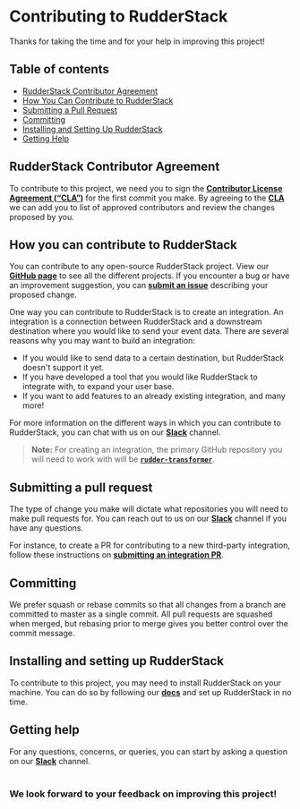 # Contributing to RudderStack

Thanks for taking the time and for your help in improving this project!

## Table of contents

- [RudderStack Contributor Agreement](#rudderstack-contributor-agreement)
- [How You Can Contribute to RudderStack](#how-you-can-contribute-to-rudderstack)
- [Submitting a Pull Request](#submitting-a-pull-request)
- [Committing](#committing)
- [Installing and Setting Up RudderStack](#installing-and-setting-up-rudderstack)
- [Getting Help](#getting-help)

## RudderStack Contributor Agreement

To contribute to this project, we need you to sign the [**Contributor License Agreement (“CLA”)**][CLA] for the first commit you make. By agreeing to the [**CLA**][CLA]
we can add you to list of approved contributors and review the changes proposed by you.

## How you can contribute to RudderStack

You can contribute to any open-source RudderStack project. View our [**GitHub page**](https://github.com/rudderlabs) to see all the different projects. If you encounter a bug or have an improvement suggestion, you can [**submit an issue**](https://github.com/rudderlabs/rudder-server/issues/new) describing your proposed change.

One way you can contribute to RudderStack is to create an integration. An integration is a connection between RudderStack and a downstream destination where you would like to send your event data. There are several reasons why you may want to build an integration:

- If you would like to send data to a certain destination, but RudderStack doesn't support it yet.
- If you have developed a tool that you would like RudderStack to integrate with, to expand your user base.
- If you want to add features to an already existing integration, and many more!

For more information on the different ways in which you can contribute to RudderStack, you can chat with us on our [**Slack**](https://rudderstack.com/join-rudderstack-slack-community/) channel.

> **Note:**  For creating an integration, the primary GitHub repository you will need to work with will be [**`rudder-transformer`**](https://github.com/rudderlabs/rudder-transformer).

## Submitting a pull request

The type of change you make will dictate what repositories you will need to make pull requests for. You can reach out to us on our [**Slack**](https://rudderstack.com/join-rudderstack-slack-community/) channel if you have any questions.

For instance, to create a PR for contributing to a new third-party integration, follow these instructions on [**submitting an integration PR**](https://docs.rudderstack.com/user-guides/how-to-guides/how-to-submit-an-integration-pull-request).

## Committing

We prefer squash or rebase commits so that all changes from a branch are committed to master as a single commit. All pull requests are squashed when merged, but rebasing prior to merge gives you better control over the commit message.

## Installing and setting up RudderStack

To contribute to this project, you may need to install RudderStack on your machine. You can do so by following our [**docs**](https://docs.rudderstack.com/get-started/installing-and-setting-up-rudderstack) and set up RudderStack in no time.

## Getting help

For any questions, concerns, or queries, you can start by asking a question on our [**Slack**](https://rudderstack.com/join-rudderstack-slack-community/) channel.
<br><br>

### We look forward to your feedback on improving this project!


<!----variables---->

[issue]: https://github.com/rudderlabs/rudder-server/issues/new
[CLA]: https://forms.gle/845JRGVZaC6kPZy68
